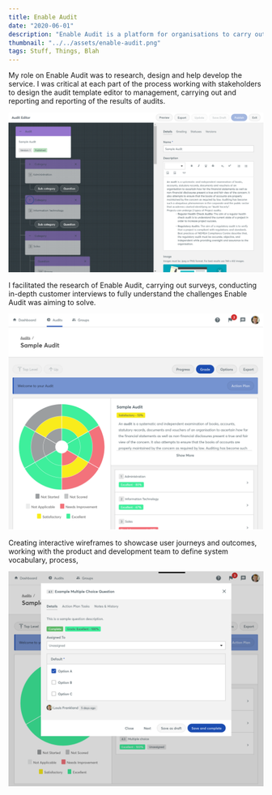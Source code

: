 ```yaml
---
title: Enable Audit
date: "2020-06-01"
description: "Enable Audit is a platform for organisations to carry out digital surveys and inspections across a range of different sectors. It is a sister product, closely integrated alongside the Enable LMS."
thumbnail: "../../assets/enable-audit.png"
tags: Stuff, Things, Blah
---
```


My role on Enable Audit was to research, design and help develop the service. I was critical at each part of the process working with stakeholders to design the audit template editor to management, carrying out and reporting and reporting of the results of audits.

![Audit Editor](./audit-editor.png)

I facilitated the research of Enable Audit, carrying out surveys, conducting in-depth customer interviews to fully understand the challenges Enable Audit was aiming to solve.

![Audit Overview](./audit-overview.png)

Creating interactive wireframes to showcase user journeys and outcomes, working with the product and development team to define system vocabulary, process,

![Audit Question](./audit-question.png)